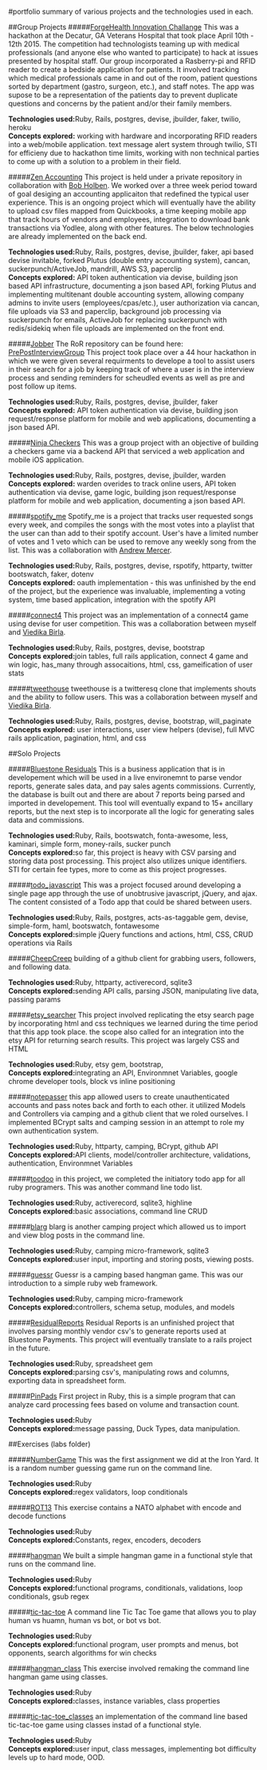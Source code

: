 #portfolio
summary of various projects and the technologies used in each.

##Group Projects
#####[ForgeHealth Innovation Challange](https://github.com/innovation-health/inno-be)
This was a hackathon at the Decatur, GA Veterans Hospital that took place April 10th - 12th 2015. The competition had technologists teaming up with medical professionals (and anyone else who wanted to participate) to hack at issues presented by hospital staff. Our group incorporated a Rasberry-pi and RFID reader to create a bedside application for patients. It involved tracking which medical professionals came in and out of the room, patient questions sorted by department (gastro, surgeon, etc.), and staff notes. The app was supose to be a representation of the patients day to prevent duplicate questions and concerns by the patient and/or their family members.

<strong>Technologies used:</strong>Ruby, Rails, postgres, devise, jbuilder, faker, twilio, heroku<br>
<strong>Concepts explored:</strong> working with hardware and incorporating RFID readers into a web/mobile application. text message alert system through twilio, STI for efficieny due to hackathon time limits, working with non technical parties to come up with a solution to a problem in their field.


#####[Zen Accounting](http://development.bholben-zen.divshot.io/)
This project is held under a private repository in collaboration with [Bob Holben](https://github.com/bholben). We worked over a three week period toward of goal desiging an accounting applicaiton that redefined the typical user experience. This is an ongoing project which will eventually have the ability to upload csv files mapped from Quickbooks, a time keeping mobile app that track hours of vendors and employees, integration to download bank transactions via Yodlee, along with other features. The below technologies are already implemented on the back end.

<strong>Technologies used:</strong>Ruby, Rails, postgres, devise, jbuilder, faker, api based devise invitable, forked Plutus (double entry accounting system), cancan, suckerpunch/ActiveJob, mandrill, AWS S3, paperclip<br>
<strong>Concepts explored:</strong> API token authentication via devise, building json based API infrastructure, documenting a json based API, forking Plutus and implementing multitenant double accounting system, allowing company admins to invite users (employees/cpas/etc.), user authorization via cancan, file uploads via S3 and paperclip, background job processing via suckerpunch for emails, ActiveJob for replacing suckerpunch with redis/sidekiq when file uploads are implemented on the front end.


#####[Jobber](http://development.bholben-jobber.divshot.io/#/signin)
The RoR repository can be found here: [PrePostInterviewGroup](https://github.com/PrePostInterviewGroup/PrePostInterviewGroup) This project took place over a 44 hour hackathon in which we were given several requirments to develope a tool to assist users in their search for a job by keeping track of where a user is in the interview process and sending reminders for scheudled events as well as pre and post follow up items.

<strong>Technologies used:</strong>Ruby, Rails, postgres, devise, jbuilder, faker<br>
<strong>Concepts explored:</strong> API token authentication via devise, building json request/response platform for mobile and web applications, documenting a json based API. 


#####[Ninja Checkers](https://github.com/brossetti1/Checkers_RB)
This was a group project with an objective of building a checkers game via a backend API that serviced a web application and mobile iOS application. 

<strong>Technologies used:</strong>Ruby, Rails, postgres, devise, jbuilder, warden<br>
<strong>Concepts explored:</strong> warden overides to track online users, API token authentication via devise, game logic, building json request/response platform for mobile and web application, documenting a json based API.


#####[spotify_me](https://github.com/brossetti1/spotify_me)
Spotify_me is a project that tracks user requested songs every week, and compiles the songs with the most votes into a playlist that the user can than add to their spotify account. User's have a limited number of votes and 1 veto which can be used to remove any weekly song from the list. This was a collaboration with [Andrew Mercer](https://github.com/chubeesah).

<strong>Technologies used:</strong>Ruby, Rails, postgres, devise, rspotify, httparty, twitter bootswatch, faker, dotenv<br>
<strong>Concepts explored:</strong> oauth implementation - this was unfinished by the end of the project, but the experience was invaluable, implementing a voting system, time based application, integration with the spotify API

#####[connect4](https://github.com/brossetti1?tab=repositories)
This project was an implementation of a connect4 game using devise for user competition. This was a collaboration between myself and [Viedika Birla](https://github.com/birla22v).

<strong>Technologies used:</strong>Ruby, Rails, postgres, devise, bootstrap<br>
<strong>Concepts explored:</strong>join tables, full rails application, connect 4 game and win logic, has_many through assocaitions, html, css, gameification of user stats


#####[tweethouse](https://github.com/brossetti1/tweethouse)
tweethouse is a twitteresq clone that implements shouts and the ability to follow users. This was a collaboration between myself and [Viedika Birla](https://github.com/birla22v).

<strong>Technologies used:</strong>Ruby, Rails, postgres, devise, bootstrap, will_paginate<br>
<strong>Concepts explored:</strong> user interactions, user view helpers (devise), full MVC rails application, pagination, html, and css



##Solo Projects

#####[Bluestone Residuals](https://github.com/brossetti1/BluestoneResiduals)
This is a business application that is in developement which will be used in a live environemnt to parse vendor reports, generate sales data, and pay sales agents commissions. Currently, the database is built out and there are about 7 reports being parsed and imported in developement. This tool will eventually expand to 15+ ancillary reports, but the next step is to incorporate all the logic for generating sales data and commissions.

<strong>Technologies used:</strong>Ruby, Rails, bootswatch, fonta-awesome, less, kaminari, simple form, money-rails, sucker punch<br>
<strong>Concepts explored:</strong>so far, this project is heavy with CSV parsing and storing data post processing. This project also utilizes unique identifiers. STI for certain fee types, more to come as this project progresses. 


#####[todo_javascript](https://github.com/brossetti1/todo_javascript)
This was a project focused around developing a single page app through the use of unobtrusive javascript, jQuery, and ajax. The content consisted of a Todo app that could be shared between users.

<strong>Technologies used:</strong>Ruby, Rails, postgres, acts-as-taggable gem, devise, simple-form, haml, bootswatch, fontawesome<br>
<strong>Concepts explored:</strong>simple jQuery functions and actions, html, CSS, CRUD operations via Rails


#####[CheepCreep](https://github.com/brossetti1/CheepCreep)
building of a github client for grabbing users, followers, and following data. 

<strong>Technologies used:</strong>Ruby, httparty, activerecord, sqlite3 <br>
<strong>Concepts explored:</strong>sending API calls, parsing JSON, manipulating live data, passing params


#####[etsy_searcher](https://github.com/brossetti1/etsy_searcher)
This project involved replicating the etsy search page by incorporating html and css techniques we learned during the time period that this app took place. the scope also called for an integration into the etsy API for returning search results. This project was largely CSS and HTML


<strong>Technologies used:</strong>Ruby, etsy gem, bootstrap, <br>
<strong>Concepts explored:</strong>integrating an API, Environmnet Variables, google chrome developer tools, block vs inline positioning


#####[notepasser](https://github.com/brossetti1/notepasser)
this app allowed users to create unauthenticated accounts and pass notes back and forth to each other. it utilized Models and Controllers via camping and a github client that we roled ourselves. I implemented BCrypt salts and camping session in an attempt to role my own authentication system.

<strong>Technologies used:</strong>Ruby, httparty, camping, BCrypt, github API <br>
<strong>Concepts explored:</strong>API clients, model/controller architecture, validations, authentication, Environmnet Variables


#####[toodoo](https://github.com/brossetti1/toodoo)
in this project, we completed the initiatory todo app for all ruby programers. This was another command line todo list.


<strong>Technologies used:</strong>Ruby, activerecord, sqlite3, highline <br>
<strong>Concepts explored:</strong>basic associations, command line CRUD


#####[blarg](https://github.com/brossetti1/blarg)
blarg is another camping project which allowed us to import and view blog posts in the command line.

<strong>Technologies used:</strong>Ruby, camping micro-framework, sqlite3 <br>
<strong>Concepts explored:</strong>user input, importing and storing posts, viewing posts.


#####[guessr](https://github.com/brossetti1/guessr)
Guessr is a camping based hangman game. This was our introduction to a simple ruby web framework. 

<strong>Technologies used:</strong>Ruby, camping micro-framework <br>
<strong>Concepts explored:</strong>controllers, schema setup, modules, and models


#####[ResidualReports](https://github.com/brossetti1/ResidualReports)
Residual Reports is an unfinished project that involves parsing monthly vendor csv's to generate reports used at Bluestone Payments. This project will eventually translate to a rails project in the future.

<strong>Technologies used:</strong>Ruby, spreadsheet gem <br>
<strong>Concepts explored:</strong>parsing csv's, manipulating rows and columns, exporting data in spreadsheet form.


#####[PinPads](https://github.com/brossetti1/PinPads)
First project in Ruby, this is a simple program that can analyze card processing fees based on volume and transaction count. 

<strong>Technologies used:</strong>Ruby <br>
<strong>Concepts explored:</strong>message passing, Duck Types, data manipulation.


##Exercises (labs folder)

#####[NumberGame](https://github.com/brossetti1/labs/tree/master/01-05/complete)
This was the first assignment we did at the Iron Yard. It is a random number guessing game run on the command line.

<strong>Technologies used:</strong>Ruby <br>
<strong>Concepts explored:</strong>regex validators, loop conditionals


#####[ROT13](https://github.com/brossetti1/labs/tree/master/01-06)
This exercise contains a NATO alphabet with encode and decode functions

<strong>Technologies used:</strong>Ruby <br>
<strong>Concepts explored:</strong>Constants, regex, encoders, decoders


#####[hangman](https://github.com/brossetti1/labs/tree/master/01-07)
We built a simple hangman game in a functional style that runs on the command line.

<strong>Technologies used:</strong>Ruby <br>
<strong>Concepts explored:</strong>functional programs, conditionals, validations, loop conditionals, gsub regex


#####[tic-tac-toe](https://github.com/brossetti1/labs/tree/master/01-08)
A command line Tic Tac Toe game that allows you to play human vs huamn, human vs bot, or bot vs bot.

<strong>Technologies used:</strong>Ruby <br>
<strong>Concepts explored:</strong>functional program, user prompts and menus, bot opponents, search algorithms for win checks


#####[hangman_class](https://github.com/brossetti1/labs/tree/master/01-13)
This exercise involved remaking the command line hangman game using classes.

<strong>Technologies used:</strong>Ruby <br>
<strong>Concepts explored:</strong>classes, instance variables, class properties


#####[tic-tac-toe_classes](https://github.com/brossetti1/labs/tree/master/01-15)
an implementation of the command line based tic-tac-toe game using classes instad of a functional style. 

<strong>Technologies used:</strong>Ruby <br>
<strong>Concepts explored:</strong>user input, class messages, implementing bot difficulty levels up to hard mode, OOD.